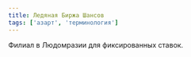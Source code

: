 ```yaml
---
title: Ледяная Биржа Шансов
tags: ['азарт', 'терминология']
---
```


Филиал в Людомразии для фиксированных ставок.
